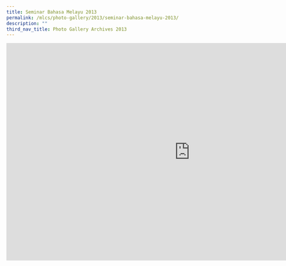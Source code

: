 ```yaml
---
title: Seminar Bahasa Melayu 2013
permalink: /mlcs/photo-gallery/2013/seminar-bahasa-melayu-2013/
description: ""
third_nav_title: Photo Gallery Archives 2013
---
```

<iframe allowfullscreen="true" height="569" width="960" frameborder="0" src="https://docs.google.com/presentation/d/e/2PACX-1vT2ww9m0wtYOePnus6xdEizkpzpoqDCfg2fwXozs6Pa8UiZdPFhKi8wMq545bNtwDaBUSVvoB-RGoYM/embed?start=true&amp;loop=true&amp;delayms=5000"></iframe>